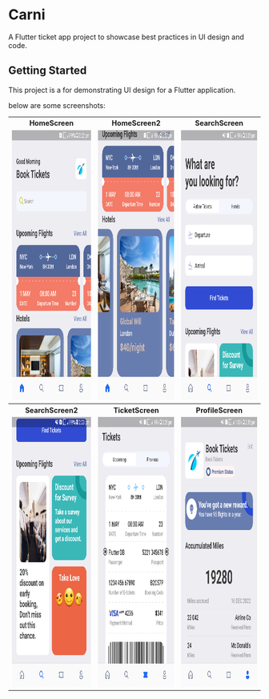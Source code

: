 # Carni

A Flutter ticket app project to showcase best practices in UI design and code.

## Getting Started

This project is a for demonstrating UI design for a Flutter application.

below are some screenshots:

<table>
<tr>
  <th>HomeScreen</th>
  <th>HomeScreen2</th>
  <th>SearchScreen</th>
 </tr>
  <tr>
    <td> <img src="./s1[1].png" width="300" height="540"></td>
    <td><img src="./s2[1].png" width="300" height="540"></td>
    <td><img src="./s3[1].png" width="300" height="540"></td>
  </tr>
  <tr>
    <th>SearchScreen2</th>
      <th>TicketScreen</th>
      <th>ProfileScreen</th>
  </tr>
  <tr>
     <td><img src="./s4[1].png" width="300" height="540"></td>
     <td><img src="./s5[1].png" width="300" height="540"></td>
     <td><img src="./s6[1].png" width="300" height="540"></td>
  </tr>
</table>



